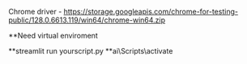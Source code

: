 Chrome driver - https://storage.googleapis.com/chrome-for-testing-public/128.0.6613.119/win64/chrome-win64.zip

**Need virtual enviroment

**<bold>streamlit run yourscript.py</bold>
**<bold>ai\Scripts\activate
